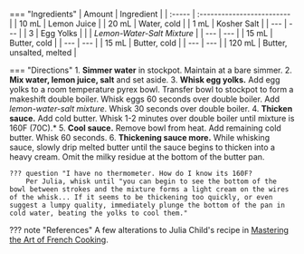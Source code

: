 === "Ingredients"
    | Amount | Ingredient                 |
    | :----- | :------------------------- |
    | 10 mL  | Lemon Juice                |
    | 20 mL  | Water, cold                |
    | 1 mL   | Kosher Salt                |
    | ---    | ---                        |
    | 3      | Egg Yolks                  |
    |        | *Lemon-Water-Salt Mixture* |
    | ---    | ---                        |
    | 15 mL  | Butter, cold               |
    | ---    | ---                        |
    | 15 mL  | Butter, cold               |
    | ---    | ---                        |
    | 120 mL | Butter, unsalted, melted   |

=== "Directions"
    1. **Simmer water** in stockpot. Maintain at a bare simmer.
    2. **Mix water, lemon juice, salt** and set aside.
    3. **Whisk egg yolks.** Add egg yolks to a room temperature pyrex bowl. Transfer bowl to stockpot to form a makeshift double boiler. Whisk eggs 60 seconds over double boiler. Add *lemon-water-salt mixture*. Whisk 30 seconds over double boiler.
    4. **Thicken sauce.** Add cold butter. Whisk 1-2 minutes over double boiler until mixture is 160F (70C).*
    5. **Cool sauce.** Remove bowl from heat. Add remaining cold butter. Whisk 60 seconds.
    6. **Thickening sauce more.** While whisking sauce, slowly drip melted butter until the sauce begins to thicken into a heavy cream. Omit the milky residue at the bottom of the butter pan.

    ??? question "I have no thermometer. How do I know its 160F?
        Per Julia, whisk until "you can begin to see the bottom of the bowl between strokes and the mixture forms a light cream on the wires of the whisk... If it seems to be thickening too quickly, or even suggest a lumpy quality, immediately plunge the bottom of the pan in cold water, beating the yolks to cool them."


??? note "References"
    A few alterations to Julia Child's recipe in [Mastering the Art of French Cooking](https://www.amazon.com/Mastering-Art-French-Cooking-Vol/dp/0375413405).
